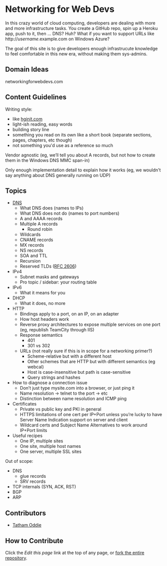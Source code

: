 # Networking for Web Devs

In this crazy world of cloud computing, developers are dealing with more and more infrastructure tasks. You create a GitHub repo, spin up a Heroku app, push to it, then ... DNS? Huh? What if you want to support URLs like http://*username*.example.com on Windows Azure?

The goal of this site is to give developers enough infrastrucute knowledge to feel comfortable in this new era, without making them sys-admins.

## Domain Ideas

networkingforwebdevs.com

## Content Guidelines

Writing style:

* like [hginit.com](http://hginit.com)
* light-ish reading, easy words
* building story line
* something you read on its own like a short book (separate sections, pages, chapters, etc though)
* not something you'd use as a reference so much

Vendor agnostic (eg, we’ll tell you about A records, but not how to create them in the Windows DNS MMC span-in)

Only enough implementation detail to explain how it works (eg, we wouldn't say anything about DNS generally running on UDP)

## Topics

* [DNS](dns)
    * What DNS does (names to IPs)
    * What DNS does not do (names to port numbers)
    * A and AAAA records
    * Multiple A records
        * Round robin
    * Wildcards
    * CNAME records
    * MX records
    * NS records
    * SOA and TTL
    * Recursion
    * Reserved TLDs ([RFC 2606](http://tools.ietf.org/rfc/rfc2606.txt))
* IPv4
    * Subnet masks and gateways
    * Pro topic / sidebar: your routing table
* IPv6
    * What it means for you
* DHCP
    * What it does, no more
* HTTP
    * Bindings apply to a port, on an IP, on an adapter
    * How host headers work
    * Reverse proxy architectures to expose multiple services on one port (eg, republish TeamCity through IIS)
    * Response semantics
        * 401
        * 301 vs 302
    * URLs (not really sure if this is in scope for a networking primer?)
        * Scheme-relative but with a different host
        * Other schemes that are HTTP but with different semantics (eg webcal)
        * Host is case-insensitive but path is case-sensitive
        * Query strings and hashes
* How to diagnose a connection issue
    * Don’t just type mysite.com into a browser, or just ping it
    * Name resolution -> telnet to the port -> etc
    * Distinction between name resolution and ICMP ping
* Certificates
    * Private vs public key and PKI in general
    * HTTPS limitations of one cert per IP+Port unless you’re lucky to have Server Name Indication support on server and client
    * Wildcard certs and Subject Name Alternatives to work around IP+Port limits
 * Useful recipes
     * One IP, multiple sites
     * One site, multiple host names
     * One server, multiple SSL sites

Out of scope:

* DNS
    * glue records
    * SRV records
* TCP internals (SYN, ACK, RST)
* BGP
* ARP

## Contributors

* [Tatham Oddie](http://tath.am)

## How to Contribute

Click the _Edit this page_ link at the top of any page, or [fork the entire repository](https://github.com/tathamoddie/nfwd).
